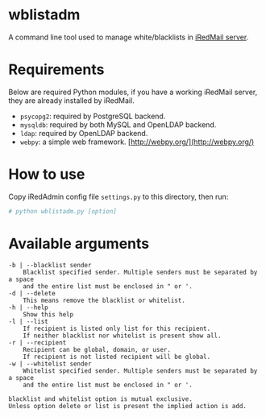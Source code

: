 # wblistadm

A command line tool used to manage white/blacklists in [iRedMail server](http://www.iredmail.org/).

# Requirements

Below are required Python modules, if you have a working iRedMail server, they
are already installed by iRedMail.

* `psycopg2`: required by PostgreSQL backend.
* `mysqldb`: required by both MySQL and OpenLDAP backend.
* `ldap`: required by OpenLDAP backend.
* `webpy`: a simple web framework. [http://webpy.org/](http://webpy.org/)

# How to use

Copy iRedAdmin config file `settings.py` to this directory, then run:

```python
# python wblistadm.py [option]
```

# Available arguments

    -b | --blacklist sender
        Blacklist specified sender. Multiple senders must be separated by a space
        and the entire list must be enclosed in " or '.
    -d | --delete
        This means remove the blacklist or whitelist.
    -h | --help
        Show this help
    -l | --list
        If recipient is listed only list for this recipient.
        If neither blacklist nor whitelist is present show all.
    -r | --recipient
        Recipient can be global, domain, or user.
        If recipient is not listed recipient will be global.
    -w | --whitelist sender
        Whitelist specified sender. Multiple senders must be separated by a space
        and the entire list must be enclosed in " or '.
    
    blacklist and whitelist option is mutual exclusive.
    Unless option delete or list is present the implied action is add.

